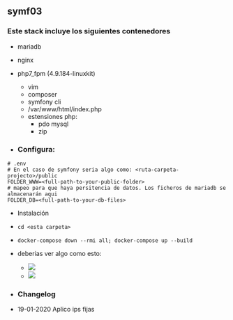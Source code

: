 ## symf03

### Este stack incluye los siguientes contenedores
- mariadb
- nginx
- php7_fpm (4.9.184-linuxkit)
  - vim
  - composer
  - symfony cli
  - /var/www/html/index.php
  - estensiones php:
    - pdo mysql
    - zip

- ### Configura:
```
# .env
# En el caso de symfony seria algo como: <ruta-carpeta-projecto>/public
FOLDER_WWW=<full-path-to-your-public-folder>
# mapeo para que haya persitencia de datos. Los ficheros de mariadb se almacenarán aqui
FOLDER_DB=<full-path-to-your-db-files>
```
- Instalación
- `cd <esta carpeta>`
- `docker-compose down --rmi all; docker-compose up --build`

- deberias ver algo como esto:
  - ![](https://trello-attachments.s3.amazonaws.com/5e10780905f3f05389a0b4ea/1102x104/45e9d4755d6795a904071277acaa94b6/image.png)
  - ![](https://trello-attachments.s3.amazonaws.com/5e10780905f3f05389a0b4ea/698x280/095db145a0a978d2c9f927591839d442/image.png)

- ### Changelog
- 19-01-2020 Aplico ips fijas